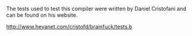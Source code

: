 The tests used to test this compiler were written by Daniel Cristofani and can be found on his website.

http://www.hevanet.com/cristofd/brainfuck/tests.b
